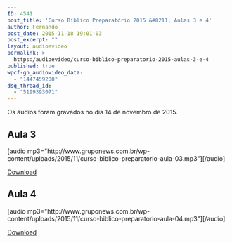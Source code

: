 ```yaml
---
ID: 4541
post_title: 'Curso Bíblico Preparatório 2015 &#8211; Aulas 3 e 4'
author: Fernando
post_date: 2015-11-18 19:01:03
post_excerpt: ""
layout: audioevideo
permalink: >
  https:/audioevideo/curso-biblico-preparatorio-2015-aulas-3-e-4
published: true
wpcf-gn_audiovideo_data:
  - "1447459200"
dsq_thread_id:
  - "5199393071"
---
```

Os áudios foram gravados no dia 14 de novembro de 2015.

<h2>Aula 3</h2>
[audio mp3="http://www.gruponews.com.br/wp-content/uploads/2015/11/curso-biblico-preparatorio-aula-03.mp3"][/audio]

<a href="http://www.gruponews.com.br/wp-content/uploads/2015/11/curso-biblico-preparatorio-aula-03.mp3">Download</a>

<h2>Aula 4</h2>
[audio mp3="http://www.gruponews.com.br/wp-content/uploads/2015/11/curso-biblico-preparatorio-aula-04.mp3"][/audio]

<a href="http://www.gruponews.com.br/wp-content/uploads/2015/11/curso-biblico-preparatorio-aula-04.mp3">Download</a>